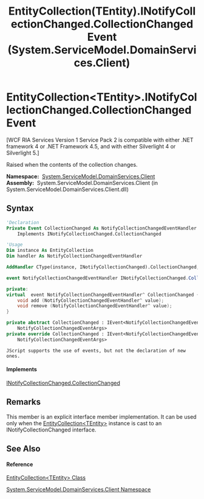﻿---
title: EntityCollection(TEntity).INotifyCollectionChanged.CollectionChanged Event (System.ServiceModel.DomainServices.Client)
TOCTitle: INotifyCollectionChanged.CollectionChanged Event
ms:assetid: E:System.ServiceModel.DomainServices.Client.EntityCollection`1.System#Collections#Specialized#INotifyCollectionChanged#CollectionChanged
ms:mtpsurl: https://msdn.microsoft.com/en-us/library/Ff422106(v=VS.91)
ms:contentKeyID: 28754582
ms.date: 01/27/2012
mtps_version: v=VS.91
f1_keywords:
- System.ServiceModel.DomainServices.Client.EntityCollection`1.INotifyCollectionChanged.CollectionChanged
dev_langs:
- CSharp
- JScript
- VB
- FSharp
- c++
api_location:
- System.ServiceModel.DomainServices.Client.dll
api_name:
- System.ServiceModel.DomainServices.Client.EntityCollection`1.add_CollectionChanged
- System.ServiceModel.DomainServices.Client.EntityCollection`1.CollectionChanged
- System.ServiceModel.DomainServices.Client.EntityCollection`1.remove_CollectionChanged
api_type:
- Managed
topic_type:
- apiref
- kbSyntax
product_family_name: VS
ROBOTS: INDEX,FOLLOW
---

# EntityCollection\<TEntity\>.INotifyCollectionChanged.CollectionChanged Event

\[WCF RIA Services Version 1 Service Pack 2 is compatible with either .NET framework 4 or .NET Framework 4.5, and with either Silverlight 4 or Silverlight 5.\]

Raised when the contents of the collection changes.

**Namespace:**  [System.ServiceModel.DomainServices.Client](ff422479\(v=vs.91\).md)  
**Assembly:**  System.ServiceModel.DomainServices.Client (in System.ServiceModel.DomainServices.Client.dll)

## Syntax

``` vb
'Declaration
Private Event CollectionChanged As NotifyCollectionChangedEventHandler
    Implements INotifyCollectionChanged.CollectionChanged
```

``` vb
'Usage
Dim instance As EntityCollection
Dim handler As NotifyCollectionChangedEventHandler

AddHandler CType(instance, INotifyCollectionChanged).CollectionChanged, handler
```

``` csharp
event NotifyCollectionChangedEventHandler INotifyCollectionChanged.CollectionChanged
```

``` c++
private:
virtual  event NotifyCollectionChangedEventHandler^ CollectionChanged {
    void add (NotifyCollectionChangedEventHandler^ value);
    void remove (NotifyCollectionChangedEventHandler^ value);
}
```

``` fsharp
private abstract CollectionChanged : IEvent<NotifyCollectionChangedEventHandler,
    NotifyCollectionChangedEventArgs>
private override CollectionChanged : IEvent<NotifyCollectionChangedEventHandler,
    NotifyCollectionChangedEventArgs>
```

``` jscript
JScript supports the use of events, but not the declaration of new ones.
```

#### Implements

[INotifyCollectionChanged.CollectionChanged](https://msdn.microsoft.com/en-us/library/ms653382)  

## Remarks

This member is an explicit interface member implementation. It can be used only when the [EntityCollection\<TEntity\>](ff422772\(v=vs.91\).md) instance is cast to an INotifyCollectionChanged interface.

## See Also

#### Reference

[EntityCollection\<TEntity\> Class](ff422772\(v=vs.91\).md)

[System.ServiceModel.DomainServices.Client Namespace](ff422479\(v=vs.91\).md)

